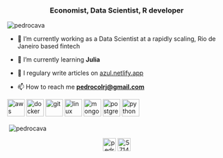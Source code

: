 <h3 align="center">Economist, Data Scientist, R developer</h3>

<p align="left"> <img src="https://komarev.com/ghpvc/?username=pedrocava" alt="pedrocava" /> </p>

- 🔭 I’m currently working as a Data Scientist at a rapidly scaling, Rio de Janeiro based fintech

- 🌱 I’m currently learning **Julia**

- 📝 I regulary write articles on [azul.netlify.app](http://https://azul.netlify.app)

- 📫 How to reach me **pedrocolrj@gmail.com**

<p align="left"><img src="https://devicons.github.io/devicon/devicon.git/icons/amazonwebservices/amazonwebservices-original-wordmark.svg" alt="aws" width="40" height="40"/> <img src="https://devicons.github.io/devicon/devicon.git/icons/docker/docker-original-wordmark.svg" alt="docker" width="40" height="40"/> <img src="https://www.vectorlogo.zone/logos/git-scm/git-scm-icon.svg" alt="git" width="40" height="40"/> <img src="https://devicons.github.io/devicon/devicon.git/icons/linux/linux-original.svg" alt="linux" width="40" height="40"/> <img src="https://devicons.github.io/devicon/devicon.git/icons/mongodb/mongodb-original-wordmark.svg" alt="mongodb" width="40" height="40"/> <img src="https://devicons.github.io/devicon/devicon.git/icons/postgresql/postgresql-original-wordmark.svg" alt="postgresql" width="40" height="40"/> <img src="https://devicons.github.io/devicon/devicon.git/icons/python/python-original.svg" alt="python" width="40" height="40"/></p>

<p>&nbsp;<img align="center" src="https://github-readme-stats.vercel.app/api?username=pedrocava&show_icons=true" alt="pedrocava" /></p>


<p align="center">
<a href="https://twitter.com/pedroocava" target="blank"><img align="center" src="https://cdn.jsdelivr.net/npm/simple-icons@3.0.1/icons/twitter.svg" alt="pedroocava" height="30" width="30" /></a>
<a href=https://stackoverflow.com/users/8278018/pedro-cavalcante?tab=profile" target="blank"><img align="center" src="https://cdn.jsdelivr.net/npm/simple-icons@3.0.1/icons/stackoverflow.svg" alt="571485" height="30" width="30" /></a>
</p>
